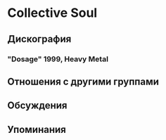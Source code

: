 # Collective Soul



## Дискография

### "Dosage" 1999, Heavy Metal




## Отношения с другими группами


## Обсуждения


## Упоминания

